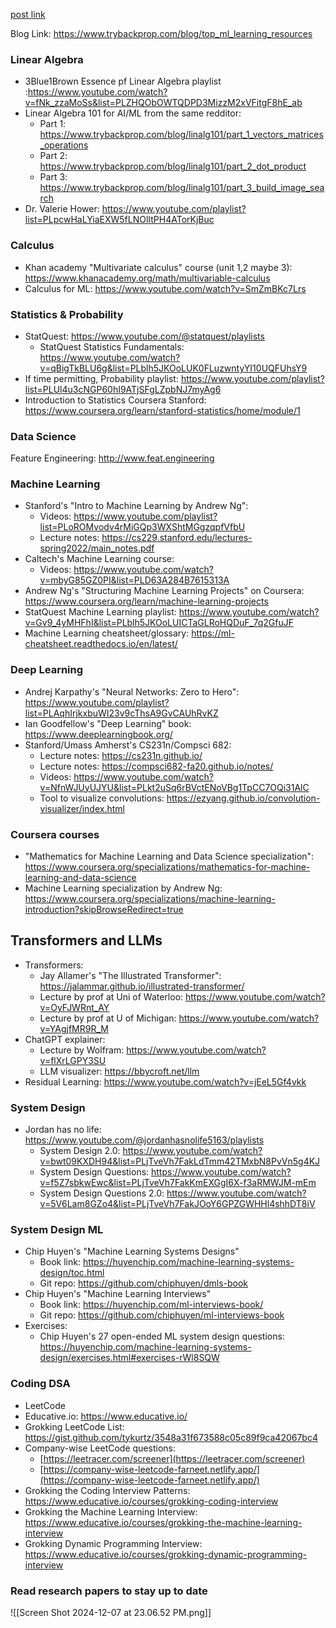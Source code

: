 [post link](https://www.reddit.com/r/learnmachinelearning/comments/1e1amzf/list_of_free_educational_ml_resources_i_used_to/)

Blog Link: https://www.trybackprop.com/blog/top_ml_learning_resources

### Linear Algebra
- 3Blue1Brown Essence pf Linear Algebra playlist :https://www.youtube.com/watch?v=fNk_zzaMoSs&list=PLZHQObOWTQDPD3MizzM2xVFitgF8hE_ab
- Linear Algebra 101 for AI/ML from the same redditor: 
	- Part 1: https://www.trybackprop.com/blog/linalg101/part_1_vectors_matrices_operations
	- Part 2: https://www.trybackprop.com/blog/linalg101/part_2_dot_product
	- Part 3: https://www.trybackprop.com/blog/linalg101/part_3_build_image_search
- Dr. Valerie Hower: https://www.youtube.com/playlist?list=PLpcwHaLYiaEXW5fLNOlItPH4ATorKjBuc

### Calculus
- Khan academy "Multivariate calculus" course (unit 1,2 maybe 3): https://www.khanacademy.org/math/multivariable-calculus
- Calculus for ML: https://www.youtube.com/watch?v=SmZmBKc7Lrs

### Statistics & Probability
- StatQuest: https://www.youtube.com/@statquest/playlists
	- StatQuest Statistics Fundamentals: https://www.youtube.com/watch?v=qBigTkBLU6g&list=PLblh5JKOoLUK0FLuzwntyYI10UQFUhsY9
- If time permitting, Probability playlist: https://www.youtube.com/playlist?list=PLUl4u3cNGP60hI9ATjSFgLZpbNJ7myAg6
- Introduction to Statistics Coursera Stanford: https://www.coursera.org/learn/stanford-statistics/home/module/1

### Data Science
Feature Engineering: http://www.feat.engineering

### Machine Learning
- Stanford's "Intro to Machine Learning by Andrew Ng":
	- Videos: https://www.youtube.com/playlist?list=PLoROMvodv4rMiGQp3WXShtMGgzqpfVfbU
	- Lecture notes: https://cs229.stanford.edu/lectures-spring2022/main_notes.pdf
- Caltech's Machine Learning course:
	- Videos: https://www.youtube.com/watch?v=mbyG85GZ0PI&list=PLD63A284B7615313A
- Andrew Ng's "Structuring Machine Learning Projects" on Coursera: https://www.coursera.org/learn/machine-learning-projects
- StatQuest Machine Learning playlist: https://www.youtube.com/watch?v=Gv9_4yMHFhI&list=PLblh5JKOoLUICTaGLRoHQDuF_7q2GfuJF
- Machine Learning cheatsheet/glossary: https://ml-cheatsheet.readthedocs.io/en/latest/

### Deep Learning
- Andrej Karpathy's "Neural Networks: Zero to Hero": https://www.youtube.com/playlist?list=PLAqhIrjkxbuWI23v9cThsA9GvCAUhRvKZ
- Ian Goodfellow's "Deep Learning" book: https://www.deeplearningbook.org/
- Stanford/Umass Amherst's CS231n/Compsci 682:
	- Lecture notes: https://cs231n.github.io/
	- Lecture notes: https://compsci682-fa20.github.io/notes/
	- Videos: https://www.youtube.com/watch?v=NfnWJUyUJYU&list=PLkt2uSq6rBVctENoVBg1TpCC7OQi31AlC
	- Tool to visualize convolutions: https://ezyang.github.io/convolution-visualizer/index.html

### Coursera courses
- "Mathematics for Machine Learning and Data Science specialization": https://www.coursera.org/specializations/mathematics-for-machine-learning-and-data-science
- Machine Learning specialization by Andrew Ng: https://www.coursera.org/specializations/machine-learning-introduction?skipBrowseRedirect=true

## Transformers and LLMs
- Transformers: 
	- Jay Allamer's "The Illustrated Transformer": https://jalammar.github.io/illustrated-transformer/
	- Lecture by prof at Uni of Waterloo: https://www.youtube.com/watch?v=OyFJWRnt_AY
	- Lecture by prof at U of Michigan: https://www.youtube.com/watch?v=YAgjfMR9R_M
- ChatGPT explainer:
	- Lecture by Wolfram: https://www.youtube.com/watch?v=flXrLGPY3SU
	- LLM visualizer: https://bbycroft.net/llm
- Residual Learning: https://www.youtube.com/watch?v=jEeL5Gf4vkk

### System Design
- Jordan has no life: https://www.youtube.com/@jordanhasnolife5163/playlists
	- System Design 2.0: https://www.youtube.com/watch?v=bwt09KXDH94&list=PLjTveVh7FakLdTmm42TMxbN8PvVn5g4KJ
	- System Design Questions: https://www.youtube.com/watch?v=f5Z7sbkwEwc&list=PLjTveVh7FakKmEXGgI6X-f3aRMWJM-mEm
	- System Design Questions 2.0: https://www.youtube.com/watch?v=5V6Lam8GZo4&list=PLjTveVh7FakJOoY6GPZGWHHl4shhDT8iV

### System Design ML
- Chip Huyen's "Machine Learning Systems Designs"
	- Book link: https://huyenchip.com/machine-learning-systems-design/toc.html
	- Git repo: https://github.com/chiphuyen/dmls-book
- Chip Huyen's "Machine Learning Interviews" 
	- Book link: https://huyenchip.com/ml-interviews-book/
	- Git repo: https://github.com/chiphuyen/ml-interviews-book
- Exercises:
	- Chip Huyen's 27 open-ended ML system design questions: https://huyenchip.com/machine-learning-systems-design/exercises.html#exercises-rWl8SQW

### Coding DSA
- LeetCode
- Educative.io: https://www.educative.io/
- Grokking LeetCode List: https://gist.github.com/tykurtz/3548a31f673588c05c89f9ca42067bc4
- Company-wise LeetCode questions:
	- [https://leetracer.com/screener](https://leetracer.com/screener)
	- [https://company-wise-leetcode-farneet.netlify.app/](https://company-wise-leetcode-farneet.netlify.app/)
- Grokking the Coding Interview Patterns: https://www.educative.io/courses/grokking-coding-interview
- Grokking the Machine Learning Interview: https://www.educative.io/courses/grokking-the-machine-learning-interview
- Grokking Dynamic Programming Interview: https://www.educative.io/courses/grokking-dynamic-programming-interview

### Read research papers to stay up to date

![[Screen Shot 2024-12-07 at 23.06.52 PM.png]]
